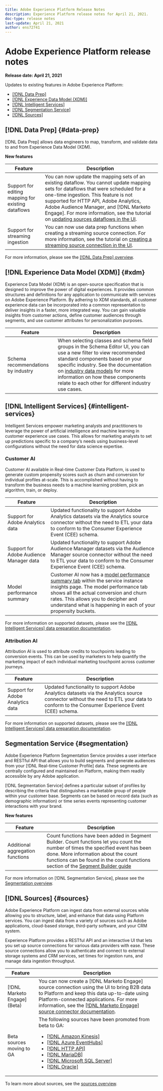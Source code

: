 ```yaml
---
title: Adobe Experience Platform Release Notes
description: Experience Platform release notes for April 21, 2021.
doc-type: release notes
last-update: April 21, 2021
author: ens72741
---
```


# Adobe Experience Platform release notes 

**Release date: April 21, 2021**

Updates to existing features in Adobe Experience Platform:

- [[!DNL Data Prep]](#data-prep)
- [[!DNL Experience Data Model (XDM)]](#xdm)
- [[!DNL Intelligent Services]](#intelligent-services)
- [[!DNL Segmentation Service]](#segmentation)
- [[!DNL Sources]](#sources)

## [!DNL Data Prep] {#data-prep}

[!DNL Data Prep] allows data engineers to map, transform, and validate data to and from Experience Data Model (XDM).

**New features**

| Feature | Description |
| ------- | ----------- |
| Support for editing mapping for existing dataflows | You can now update the mapping sets of an existing dataflow. You cannot update mapping sets for dataflows that were scheduled for a one-time ingestion. This feature is not supported for HTTP API, Adobe Analytics, Adobe Audience Manager, and [!DNL Marketo Engage]. For more information, see the tutorial on [updating sources dataflows in the UI](../../sources/tutorials/ui/update-dataflows.md). |
| Support for streaming ingestion | You can now use data prep functions when creating a streaming source connection. For more information, see the tutorial on [creating a streaming source connection in the UI](../../sources/tutorials/ui/create/streaming/http.md). |

For more information, please see the [[!DNL Data Prep] overview](../../data-prep/home.md).

## [!DNL Experience Data Model (XDM)] {#xdm}

Experience Data Model (XDM) is an open-source specification that is designed to improve the power of digital experiences. It provides common structures and definitions for any application to communicate with services on Adobe Experience Platform. By adhering to XDM standards, all customer experience data can be incorporated into a common representation to deliver insights in a faster, more integrated way. You can gain valuable insights from customer actions, define customer audiences through segments, and use customer attributes for personalization purposes.

| Feature | Description |
| --- | --- |
| Schema recommendations by industry | When selecting classes and schema field groups in the Schema Editor UI, you can use a new filter to view recommended standard components based on your specific industry. See the documentation on [industry data models](https://www.adobe.com/go/xdm-industry-erds-en) for more information on how these components relate to each other for different industry use cases. |

## [!DNL Intelligent Services] {#intelligent-services}

Intelligent Services empower marketing analysts and practitioners to leverage the power of artificial intelligence and machine learning in customer experience use cases. This allows for marketing analysts to set up predictions specific to a company’s needs using business-level configurations without the need for data science expertise.

### Customer AI

Customer AI available in Real-time Customer Data Platform, is used to generate custom propensity scores such as churn and conversion for individual profiles at-scale. This is accomplished without having to transform the business needs to a machine learning problem, pick an algorithm, train, or deploy.

| Feature | Description |
| ------- | ----------- |
| Support for Adobe Analytics data | Updated functionality to support Adobe Analytics datasets via the Analytics source connector without the need to ETL your data to conform to the Consumer Experience Event (CEE) schema. |
| Support for Adobe Audience Manager data | Updated functionality to support Adobe Audience Manager datasets via the Audience Manager source connector without the need to ETL your data to conform to the Consumer Experience Event (CEE) schema. |
| Model performance summary | Customer AI now has a [model performance summary tab](../../intelligent-services/customer-ai/user-guide/discover-insights.md#performance-metrics) within the service instance insights page. The model performance tab shows all the actual conversion and churn rates. This allows you to decipher and understand what is happening in each of your propensity buckets. |

For more information on supported datasets, please see the [[!DNL Intelligent Services] data preparation documentation](../../intelligent-services/data-preparation.md).

### Attribution AI

Attribution AI is used to attribute credits to touchpoints leading to conversion events. This can be used by marketers to help quantify the marketing impact of each individual marketing touchpoint across customer journeys.

| Feature | Description |
| ------- | ----------- |
| Support for Adobe Analytics data | Updated functionality to support Adobe Analytics datasets via the Analytics source connector without the need to ETL your data to conform to the Consumer Experience Event (CEE) schema. |

For more information on supported datasets, please see the [[!DNL Intelligent Services] data preparation documentation](../../intelligent-services/data-preparation.md).

## Segmentation Service {#segmentation}

Adobe Experience Platform Segmentation Service provides a user interface and RESTful API that allows you to build segments and generate audiences from your [!DNL Real-time Customer Profile] data. These segments are centrally configured and maintained on Platform, making them readily accessible by any Adobe application.

[!DNL Segmentation Service] defines a particular subset of profiles by describing the criteria that distinguishes a marketable group of people within your customer base. Segments can be based on record data (such as demographic information) or time series events representing customer interactions with your brand.

**New features**

| Feature | Description |
| ------- | ----------- |
| Additional aggregation functions | Count functions have been added in Segment Builder. Count functions let you count the number of times the specified event has been done. More information about the count functions can be found in the count functions section of the [Segment Builder guide](../../segmentation/ui/segment-builder.md#count-functions) |

For more information on [!DNL Segmentation Service], please see the [Segmentation overview](../../segmentation/home.md).

## [!DNL Sources] {#sources}

Adobe Experience Platform can ingest data from external sources while allowing you to structure, label, and enhance that data using Platform services. You can ingest data from a variety of sources such as Adobe applications, cloud-based storage, third-party software, and your CRM system.

Experience Platform provides a RESTful API and an interactive UI that lets you set up source connections for various data providers with ease. These source connections allow you to authenticate and connect to external storage systems and CRM services, set times for ingestion runs, and manage data ingestion throughput.

| Feature | Description |
| ------- | ----------- |
| [!DNL Marketo Engage] (Beta) | You can now create a [!DNL Marketo Engage] source connection using the UI to bring B2B data to Platform and keep this data up-to-date using Platform-connected applications. For more information, see the [[!DNL Marketo Engage] source connector documentation](../../sources/connectors/adobe-applications/marketo/marketo.md). |
| Beta sources moving to GA | The following sources have been promoted from beta to GA: <ul><li>[[!DNL Amazon Kinesis]](../../sources/connectors/cloud-storage/kinesis.md)</li><li>[[!DNL Azure EventHubs]](../../sources/connectors/cloud-storage/eventhub.md)</li><li>[[!DNL HTTP API]](../../sources/connectors/streaming/http.md)</li><li>[[!DNL MariaDB]](../../sources/connectors/databases/mariadb.md)</li><li>[[!DNL Microsoft SQL Server]](../../sources/connectors/databases/sql-server.md)</li><li>[[!DNL Oracle]](../../sources/connectors/databases/oracle.md)</li></ul> |

To learn more about sources, see the [sources overview](../../sources/home.md).

